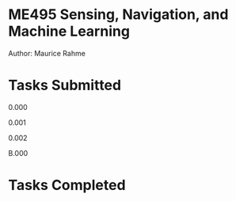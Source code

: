# ME495 Sensing, Navigation, and Machine Learning
Author: Maurice Rahme
# Tasks Submitted
0.000

0.001

0.002

B.000
# Tasks Completed
